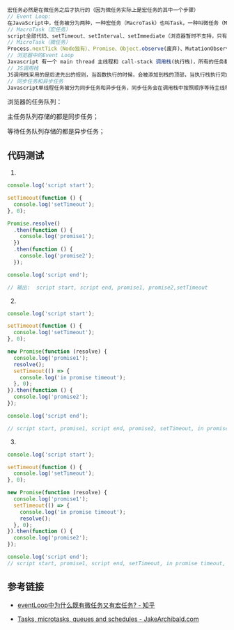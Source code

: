 ```js
宏任务必然是在微任务之后才执行的（因为微任务实际上是宏任务的其中一个步骤）
// Event Loop:
在JavaScript中，任务被分为两种，一种宏任务（MacroTask）也叫Task，一种叫微任务（MicroTask）。
// MacroTask（宏任务）
script全部代码、setTimeout、setInterval、setImmediate（浏览器暂时不支持，只有IE10,11支持，具体可见MDN）、I/O、UI Rendering、xhr。
// MicroTask（微任务）
Process.nextTick（Node独有）、Promise、Object.observe(废弃)、MutationObserver
// 浏览器中的Event Loop
Javascript 有一个 main thread 主线程和 call-stack 调用栈(执行栈)，所有的任务都会被放到调用栈等待主线程执行。
// JS调用栈
JS调用栈采用的是后进先出的规则，当函数执行的时候，会被添加到栈的顶部，当执行栈执行完成后，就会从栈顶移出，直到栈内被清空。
// 同步任务和异步任务
Javascript单线程任务被分为同步任务和异步任务，同步任务会在调用栈中按照顺序等待主线程依次执行，异步任务会在异步任务有了结果后，将注册的回调函数放入任务队列中等待主线程空闲的时候（调用栈被清空），被读取到栈内等待主线程的执行。
```

浏览器的任务队列：

主任务队列存储的都是同步任务；

等待任务队列存储的都是异步任务；


## 代码测试
1. 
```js
console.log('script start');

setTimeout(function () {
  console.log('setTimeout');
}, 0);

Promise.resolve()
  .then(function () {
    console.log('promise1');
  })
  .then(function () {
    console.log('promise2');
  });

console.log('script end');

// 输出:  script start, script end, promise1, promise2,setTimeout
```

2. 
```js
console.log('script start');

setTimeout(function () {
  console.log('setTimeout');
}, 0);

new Promise(function (resolve) {
  console.log('promise1'); 
  resolve();
  setTimeout(() => {
    console.log('in promise timeout');
  }, 0);
}).then(function () {
  console.log('promise2');
});

console.log('script end'); 

// script start, promise1, script end, promise2, setTimeout, in promise timeout
```

3. 
```js
console.log('script start');

setTimeout(function () {
  console.log('setTimeout');
}, 0);

new Promise(function (resolve) {
  console.log('promise1'); 
  setTimeout(() => {
    console.log('in promise timeout');
    resolve();
  }, 0);
}).then(function () {
  console.log('promise2');
});

console.log('script end'); 
// script start, promise1, script end, setTimeout, in promise timeout, promise2
```

## 参考链接
* [eventLoop中为什么既有微任务又有宏任务? - 知乎](https://www.zhihu.com/question/352907040)

* [Tasks, microtasks, queues and schedules - JakeArchibald.com](https://jakearchibald.com/2015/tasks-microtasks-queues-and-schedules/)